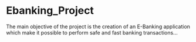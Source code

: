 # Ebanking_Project
The main objective of the project is the creation of an E-Banking application which make it possible to perform safe and fast banking transactions...
